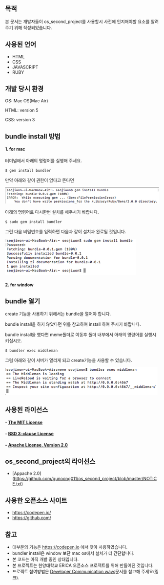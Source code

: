 목적
-------
 본 문서는 개발자들이 os_second_project를 사용할시 사전에 인지해야할 요소를 알려주기 위해 작성되었습니다.

사용된 언어
---------
* HTML
* CSS
* JAVASCRIPT
* RUBY

개발 당시 환경
----------------
OS: Mac OS(Mac Air)

HTML: version 5

CSS: version 3


bundle install 방법
-----------------
#### 1. for mac
터미널에서 아래의 명령어를 실행해 주세요.

    $ gem install bundler

만약 아래와 같이 권한이 없다고 뜬다면 

<img src = "https://github.com/nickjw0205/for-image-upload/blob/master/%E1%84%89%E1%85%B3%E1%84%8F%E1%85%B3%E1%84%85%E1%85%B5%E1%86%AB%E1%84%89%E1%85%A3%E1%86%BA%202017-11-23%20%E1%84%8B%E1%85%A9%E1%84%92%E1%85%AE%204.26.20.png">

아래의 명령어로 다시한번 설치를 해주시기 바랍니다.

    $ sudo gem install bundler

그런 다음 비밀번호를 입력하면 다음과 같이 설치과 완료될 것입니다.

<img src = "https://github.com/nickjw0205/for-image-upload/blob/master/%E1%84%89%E1%85%B3%E1%84%8F%E1%85%B3%E1%84%85%E1%85%B5%E1%86%AB%E1%84%89%E1%85%A3%E1%86%BA%202017-11-23%20%E1%84%8B%E1%85%A9%E1%84%92%E1%85%AE%204.26.55.png">

#### 2. for window

bundle 열기
------------

create 기능을 사용하기 위해서는 bundle을 열어야 합니다.

bundle install을 하지 않았다면 위를 참고하여 install 하여 주시기 바랍니다.

bundle install을 했다면 meme폴더로 이동후 폴더 내부에서 아래의 명령어를 실행시키십시오.

    $ bundler exec middleman

그럼 아래와 같이 서버가 열리게 되고 create기능을 사용할 수 있습니다.

<img src = "https://github.com/nickjw0205/for-image-upload/blob/master/%E1%84%89%E1%85%B3%E1%84%8F%E1%85%B3%E1%84%85%E1%85%B5%E1%86%AB%E1%84%89%E1%85%A3%E1%86%BA%202017-11-23%20%E1%84%8B%E1%85%A9%E1%84%92%E1%85%AE%204.23.57.png">


사용된 라이선스
-------------
#### - [The MIT License](https://github.com/gunoong011/os_second_project/tree/master/Library_License/The_MIT_License)

#### - [BSD 3-clause License](https://github.com/gunoong011/os_second_project/blob/master/Library_License/3-Clause_BSD_License(BSD-3-Clause)/MemeLicense.md)

#### - [Apache License, Version 2.0](https://github.com/gunoong011/os_second_project/blob/master/Library_License/Apache_License_Version_2.0/SlidesLicense.md)
  
  
  
os_second_project의 라이선스
---------------------------
- [Appache 2.0] (https://github.com/gunoong011/os_second_project/blob/master/NOTICE.txt)

사용한 오픈소스 사이트
------------------
- https://codepen.io/
- https://github.com/

참고
-------
- 대부분의 기능은 https://codepen.io 에서 찾아 사용하였습니다.
- bundler install은 window 보단 mac os에서 설치가 더 간단합니다.
- 본 코드는 아직 개발 중인 상태입니다.
- 본 프로젝트는 한양대학교 ERICA 오픈소스 프로젝트를 위해 만들어진 것입니다.
- 프로젝트 참여방법은 [Developer Communication ways](https://github.com/gunoong011/os_second_project/blob/master/modify/Developer_Communication_ways_by_noh.md)문서를 참고해 주세요(링크).
